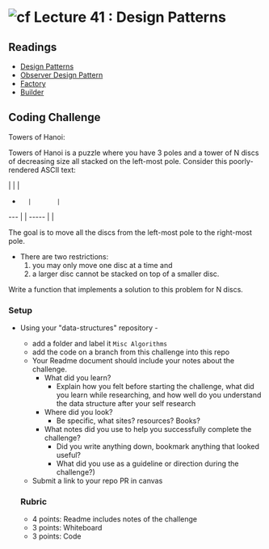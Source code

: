 ![cf](http://i.imgur.com/7v5ASc8.png) Lecture 41 : Design Patterns
=====================================

## Readings
- [Design Patterns](https://www.exceptionnotfound.net/introducing-the-daily-design-pattern/)
- [Observer Design Pattern](https://docs.microsoft.com/en-us/dotnet/standard/events/observer-design-pattern)
- [Factory](https://www.exceptionnotfound.net/the-daily-design-pattern-factory-method/)
- [Builder](https://exceptionnotfound.net/builder-the-daily-design-pattern/)

## Coding Challenge
Towers of Hanoi:

Towers of Hanoi is a puzzle where you have 3 poles and a tower of N discs of decreasing size all stacked on the left-most pole. Consider this poorly-rendered ASCII text:

  |       |       |
  -       |       |
 ---      |       |
-----     |       |

The goal is to move all the discs from the left-most pole to the right-most pole. 

- There are two restrictions:
	1) you may only move one disc at a time and 
	2) a larger disc cannot be stacked on top of a smaller disc.

Write a function that implements a solution to this problem for N discs.


### Setup
- Using your "data-structures" repository -
  - add a folder and label it `Misc Algorithms`
  - add the code on a branch from this challenge into this repo
  - Your Readme document should include your notes about the challenge.
	- What did you learn? 
		- Explain how you felt before starting the challenge, what did you learn while researching, and how well do you understand the data structure after your self research
	- Where did you look? 
		- Be specific, what sites? resources? Books?
	- What notes did you use to help you successfully complete the challenge? 
		- Did you write anything down, bookmark anything that looked useful? 
		- What did you use as a guideline or direction during the challenge?)
  - Submit a link to your repo PR in canvas
  
  
  ### Rubric
  - 4 points: Readme includes notes of the challenge
  - 3 points: Whiteboard 
  - 3 points: Code
